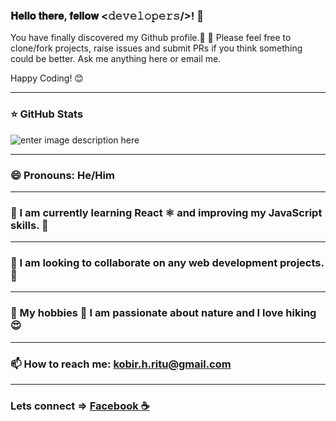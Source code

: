 ### 𝐇𝐞𝐥𝐥𝐨 𝐭𝐡𝐞𝐫𝐞, 𝐟𝐞𝐥𝐥𝐨𝐰 <𝚍𝚎𝚟𝚎𝚕𝚘𝚙𝚎𝚛𝚜/>!  👋




You have finally discovered my Github profile.🌠 🌟
Please feel free to clone/fork projects, raise issues and submit PRs if you think something could be better.
Ask me anything here
or email me.

Happy Coding! 😊

----------------------------------------------------------------------------------------------------------------------------------------------------------------------


### ⭐ GitHub Stats
![enter image description here](https://github-readme-stats.vercel.app/api?username=kobir1989&&show_icons=true&title_color=38f53b&icon_color=a80d56&text_color=38f53b&bg_color=282928)


---------------------------------------------------------------------------------------------------------------------------------------------------------------------


### 😄 Pronouns: He/Him


--------------------------------------------------------------------------------------------------------------------------------------------------------------------

 
### 🌱 I am currently learning React ⚛️ and improving my JavaScript skills. 💪


---------------------------------------------------------------------------------------------------------------------------------------------------------------------


### 👯 I am looking to collaborate on any web development projects. 🤩


--------------------------------------------------------------------------------------------------------------------------------------------------------------------



### 🌴 My hobbies 🥾 I am passionate about nature and I love hiking 😍



---------------------------------------------------------------------------------------------------------------------------------------------------------------------


### 📫 How to reach me: kobir.h.ritu@gmail.com


-------------------------------------------------------------------------------------------------------------------------------------------------------------



###  Lets connect  => [Facebook ☕ ](https://www.facebook.com/)
